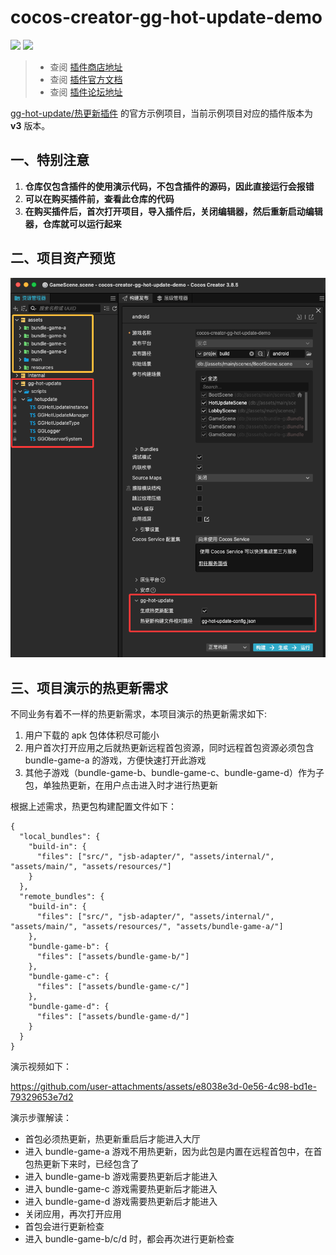 # cocos-creator-gg-hot-update-demo

[![](https://img.shields.io/badge/更新日志/CHANGELOG-orange.svg)](./CHANGELOG.md)
[![](https://img.shields.io/badge/Cocos%20Creator-3.8.5-green.svg)](http://www.cocos.com/creator)

> -   查阅 [插件商店地址](https://store.cocos.com/app/detail/6756)
> -   查阅 [插件官方文档](https://www.yuque.com/dhunterstudio/mydoid/qshphh)
> -   查阅 [插件论坛地址](https://forum.cocos.org/t/topic/161655)

[gg-hot-update/热更新插件](https://store.cocos.com/app/detail/6756) 的官方示例项目，当前示例项目对应的插件版本为 **v3** 版本。

## 一、特别注意

1. **仓库仅包含插件的使用演示代码，不包含插件的源码，因此直接运行会报错**
2. **可以在购买插件前，查看此仓库的代码**
3. **在购买插件后，首次打开项目，导入插件后，关闭编辑器，然后重新启动编辑器，仓库就可以运行起来**

## 二、项目资产预览

![](static/assets-preview.png)

## 三、项目演示的热更新需求

不同业务有着不一样的热更新需求，本项目演示的热更新需求如下:

1. 用户下载的 apk 包体体积尽可能小
2. 用户首次打开应用之后就热更新远程首包资源，同时远程首包资源必须包含 bundle-game-a 的游戏，方便快速打开此游戏
3. 其他子游戏（bundle-game-b、bundle-game-c、bundle-game-d）作为子包，单独热更新，在用户点击进入时才进行热更新

根据上述需求，热更包构建配置文件如下：

```
{
  "local_bundles": {
    "build-in": {
      "files": ["src/", "jsb-adapter/", "assets/internal/", "assets/main/", "assets/resources/"]
    }
  },
  "remote_bundles": {
    "build-in": {
      "files": ["src/", "jsb-adapter/", "assets/internal/", "assets/main/", "assets/resources/", "assets/bundle-game-a/"]
    },
    "bundle-game-b": {
      "files": ["assets/bundle-game-b/"]
    },
    "bundle-game-c": {
      "files": ["assets/bundle-game-c/"]
    },
    "bundle-game-d": {
      "files": ["assets/bundle-game-d/"]
    }
  }
}
```

演示视频如下：

https://github.com/user-attachments/assets/e8038e3d-0e56-4c98-bd1e-79329653e7d2

演示步骤解读：

-   首包必须热更新，热更新重启后才能进入大厅
-   进入 bundle-game-a 游戏不用热更新，因为此包是内置在远程首包中，在首包热更新下来时，已经包含了
-   进入 bundle-game-b 游戏需要热更新后才能进入
-   进入 bundle-game-c 游戏需要热更新后才能进入
-   进入 bundle-game-d 游戏需要热更新后才能进入
-   关闭应用，再次打开应用
-   首包会进行更新检查
-   进入 bundle-game-b/c/d 时，都会再次进行更新检查
